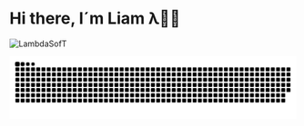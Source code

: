 # Hi there, I´m Liam λ👋🏽
![LambdaSofT](https://user-images.githubusercontent.com/112488911/232335040-ecd7cf33-e0f8-4a20-a215-2703c6e41fb8.png)

<div align="center">
  <a href="https://1999azzar.github.io/1999AZZAR/">

  <img  src="https://github.com/1999AZZAR/1999AZZAR/blob/main/resources/img/grid-snake.svg"
       alt="snake" /></a>
</div>
